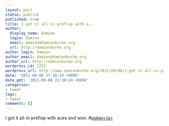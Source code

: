 ```yaml
---
layout: post
status: publish
published: true
title: I got it all-in preflop with a...
author:
  display_name: Damien
  login: Damien
  email: damien@damienburke.org
  url: http://damienburke.org
author_login: Damien
author_email: damien@damienburke.org
author_url: http://damienburke.org
wordpress_id: 1722
wordpress_url: http://www.damienburke.org/2011/09/08/i-got-it-all-in-preflop-with-a-2/
date: '2011-09-08 17:30:24 +0000'
date_gmt: '2011-09-08 22:30:24 +0000'
categories:
- tweet
tags:
- tweet
comments: []
---
```

<p>I got it all-in preflop with aces and won. #<a href="http:&#47;&#47;search.twitter.com&#47;search?q=%23poker" class="aktt_hashtag">poker<&#47;a></p>

